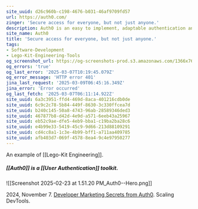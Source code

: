 ```yaml
---
site_uuid: d26c960b-c198-4676-b031-46af9709fd57
url: https://auth0.com/
zinger: 'Secure access for everyone, but not just anyone.'
description: Auth0 is an easy to implement, adaptable authentication and authorization platform.
site_name: Auth0
title: 'Secure access for everyone, but not just anyone.'
tags:
- Software-Development
- Lego-Kit-Engineering-Tools
og_screenshot_url: https://og-screenshots-prod.s3.amazonaws.com/1366x768/80/false/51017da681cdf1133998fabba2e8b6100f39ed3ee6d13446c7f78d592b067b89.jpeg
og_errors: 'true'
og_last_error: '2025-03-07T10:19:45.079Z'
og_error_message: 'HTTP error 401'
jina_last_request: '2025-03-09T06:45:16.349Z'
jina_error: 'Error occurred'
og_last_fetch: '2025-03-07T06:11:14.922Z'
site_uuid: 6a3c3951-ffd4-469d-8aca-401216cdb0de
site_uuid: 6c9c2c78-5b84-449f-8630-3c330ffcea7d
site_uuid: b240c145-50a8-4743-96ab-28589346ded3
site_uuid: 467877b8-d42d-4e9d-a571-6eeb43a25967
site_uuid: eb52c9ae-dfe5-4eb9-bba1-c19ba2ba28c6
site_uuid: e4b99e33-5419-45c9-9d66-213d88109291
site_uuid: cd4cc8a1-1c3e-4b99-bff1-a711aa409785
site_uuid: afb403d7-069f-4578-8ea4-9c4e97950277
---
```


An example of [[Lego-Kit Engineering]]. 
##### [[Auth0]] is a [[User Authentication]] toolkit. 
![[Screenshot 2025-02-23 at 1.51.20 PM_Auth0--Hero.png]]

2024, November 7. [Developer Marketing Secrets from Auth0](http://localhost:5173/). Scaling DevTools.

